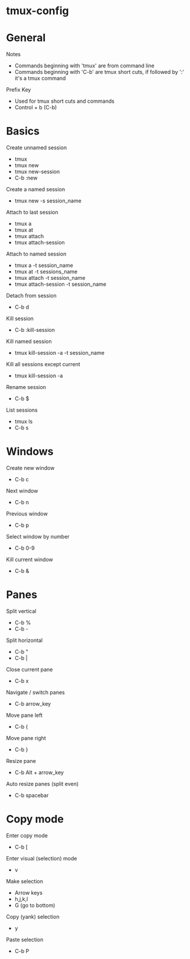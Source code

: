 # tmux-config
#   General                
Notes  
- Commands beginning with 'tmux' are from command line  
- Commands beginning with 'C-b' are tmux short cuts, if followed by ':' it's a tmux command
  
Prefix Key
- Used for tmux short cuts and commands
- Control + b (C-b)
  
#   Basics                  
Create unnamed session  
- tmux
- tmux new
- tmux new-session
- C-b :new
  
Create a named session  
- tmux new -s session_name
  
Attach to last session  
- tmux a
- tmux at
- tmux attach
- tmux attach-session
  
Attach to named session  
- tmux a -t session_name
- tmux at -t sessions_name
- tmux attach -t session_name
- tmux attach-session -t session_name
  
Detach from session  
- C-b d
  
Kill session  
- C-b :kill-session
  
Kill named session  
- tmux kill-session -a -t session_name
  
Kill all sessions except current  
- tmux kill-session -a
  
Rename session  
- C-b $
  
List sessions  
- tmux ls
- C-b s
  
#   Windows                  
Create new window  
- C-b c
  
Next window  
- C-b n
  
Previous window  
- C-b p
  
Select window by number  
- C-b 0-9
  
Kill current window  
- C-b &
  
#   Panes                    
Split vertical  
- C-b %
- C-b -
  
Split horizontal  
- C-b "
- C-b |
  
Close current pane  
- C-b x
  
Navigate / switch panes  
- C-b arrow_key
  
Move pane left  
- C-b {
  
Move pane right  
- C-b }
  
Resize pane  
- C-b Alt + arrow_key
  
Auto resize panes (split even)  
- C-b spacebar
  
#   Copy mode                
Enter copy mode  
- C-b [
  
Enter visual (selection) mode  
- v
  
Make selection  
- Arrow keys
- h,j,k,l
- G (go to bottom)
  
Copy (yank) selection  
- y
  
Paste selection  
- C-b P
